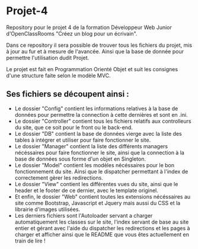 # Projet-4

Repository pour le projet 4 de la formation Développeur Web Junior d'OpenClassRooms "Créez un blog pour un écrivain".


Dans ce repository il sera possible de trouver tous les fichiers du projet, mis à jour au fur et à mesure de l'avancée. Ainsi que la base de donnée pour permettre l'utilisation dudit Projet.


Le projet est fait en Programmation Orienté Objet et suit les consignes d'une structure faite selon le modèle MVC. 


## Ses fichiers se découpent ainsi :


- Le dossier "Config" contient les informations relatives à la base de données pour permettre la connection à cette dernières et sont en .ini.
- Le dossier "Controller" contient tous les fichiers relatifs aux controlleurs du site, que ce soit pour le front ou le back-end. 
- Le dossier "DB" contient la base de données vierge avec la liste des tables à intégrer et utiliser pour faire fonctionner le site. 
- Le dossier "Manager" contient la liste des différents managers nécéssaires pour faire fonctionner le site, ainsi que la connection à la base de données sous forme d'un objet en Singleton.
- Le dossier "Model" contient les modèles nécéssaires pour le bon fonctionnement du site. Ainsi que le dispatcher permettant à l'index de correctement gèrer les redirections.
- Le dossier "View" contient les différentes vues du site, ainsi que le header et le footer de ce dernier, avec le template originel.
- Et enfin, le dossier "Web" contient toutes les extensions nécéssaires au site comme Bootstrap, Javascript et Jquery mais aussi du CSS et la librairie d'images utilisées.
- Les derniers fichiers sont l'Autoloader servant a charger automatiquement les classes sur le site, l'index servant de base au site entier et gérant avec l'aide du dispatcher les redirections et les pages à charger et afficher ainsi que le README que vous êtes actuellement en train de lire !